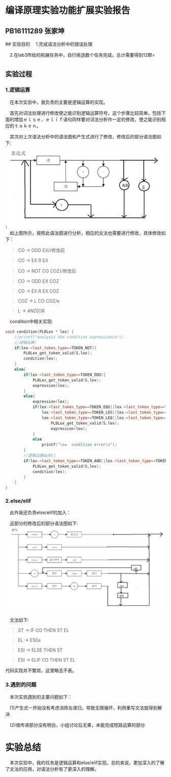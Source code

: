 # 编译原理实验功能扩展实验报告
<h2>PB16111289 张家坤</h2>  
## 实验目的 
&emsp;1.完成语法分析中的错误处理      

&emsp;2.在lab3所给的拓展任务中，自行挑选数个任务完成，总计需要得到12颗⭐   
## 实验过程 
<h3>1.逻辑运算 </h3>

&emsp;在本次实验中，我负责的主要是逻辑运算的实现。
 
&emsp;首先对词法处理进行修改使之能识别逻辑运算符号，这个步骤比较简单。包括下面的增加ｅｌｓｅ、ｅｌｉｆ语句同样要对词法分析作一定的修改，使之能识别相应的ｔｏｋｅｎ。

&emsp;其次对上次语法分析中的语法图和产生式进行了修改，修改后的部分语法图如下:
![image](Picture/语法图zz.PNG)    
&emsp;如上图所示，按照此语法图进行分析，相应的文法也需要进行修改，具体修改如下：    

> CO → ODD EX//修改前

> CO → EX R EX

> CO → NOT CO COZ//修改后

> CO → ODD EX COZ

> CO → EX R EX COZ				

> COZ → L CO COZ/e

> L → AND|OR


&emsp;condition中相关实现:
```c++
void condition(PL0Lex * lex) {
	//printf("analysis the condition expression\n");
	//逻辑运算!
    if(lex->last_token_type==TOKEN_NOT){
        PL0Lex_get_token_valid(S,lex);
        condition(lex);
    }
	else{
		if(lex->last_token_type==TOKEN_ODD){
			PL0Lex_get_token_valid(S,lex);
			expression(lex);
		}
		else{
			expression(lex);
			if(lex->last_token_type==TOKEN_EQU||lex->last_token_type==TOKEN_NEQ||
				lex->last_token_type==TOKEN_LES||lex->last_token_type==TOKEN_GTR||
				lex->last_token_type==TOKEN_LEQ||lex->last_token_type==TOKEN_GEQ){
					PL0Lex_get_token_valid(S,lex);
					expression(lex);
			}
			else
				printf("\n★  condition error\n");
		}
		//逻辑运算&&和||
    	if(lex->last_token_type==TOKEN_AND||lex->last_token_type==TOKEN_OR){
       		PL0Lex_get_token_valid(S,lex);
        	condition(lex);
    	}
	}
}
```
<h3>2.else/elif</h3>
&emsp;此外我还负责else/elif的加入：

&emsp;这部分的修改后的部分语法图如下:
![image](Picture/语法图jj.PNG)    

&emsp;文法如下:
>ST → IF CO THEN ST EL

>EL → ESI|e

>ESI → ELSE THEN ST

>ESI → ELIF CO THEN ST EL

代码实现并不繁琐，这里略去不表。
  
<h3>3.遇到的问题  </h3>
&emsp;本次实验遇到的主要问题如下：  

&emsp;(1)产生式一开始没有考虑消除左递归，导致无限循环，利用重写文法就得到解决

&emsp;(2)值传递部分没有明白，小组讨论后无果，未能完成短路运算的部分


# 实验总结  
&emsp;本次实验中，我的任务是逻辑运算和else/elif实现。总的来说，更加深入的了解了文法的应用，对语法分析有了更深入的理解。


